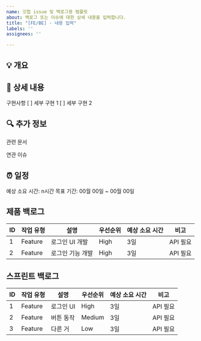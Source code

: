 ```yaml
---
name: 깃헙 issue 및 백로그용 템플릿
about: 백로그 또는 이슈에 대한 상세 내용을 입력합니다.
title: "[FE/BE] - 내용 입력"
labels: ''
assignees: ''

---
```


## 💡 개요
<!-- 이슈에 대한 간단한 설명을 작성해주세요 -->

## 📝 상세 내용
<!-- 구체적인 구현 내용을 작성해주세요 -->
구현사항
[ ] 세부 구현 1
[ ] 세부 구현 2

## 🔍 추가 정보
관련 문서
<!-- 관련된 문서, 디자인, API 문서 등을 링크해주세요 -->
연관 이슈
<!-- 관련된 이슈번호나 PR을 링크해주세요 
see also: #1, #2
PR 링크: -->

## ⏰ 일정
예상 소요 시간: n시간
목표 기간: 00월 00일 ~ 00월 00일


## 제품 백로그
| ID  | 작업 유형 | 설명 | 우선순위 | 예상 소요 시간 | 비고 |
|----|----------|------|--------|----|----|
| 1  | Feature  | 로그인 UI 개발 | High |  3일 | API 필요 |
| 2  | Feature  | 로그인 기능 개발 | High | 3일 | API 필요 |


## 스프린트 백로그
| ID  | 작업 유형 | 설명 | 우선순위 | 예상 소요 시간 | 비고 |
|----|----------|------|--------|----|----|
| 1  | Feature  | 로그인 UI | High | 3일 | API 필요 |
| 2  | Feature  | 버튼 동작 | Medium | 3일 | API 필요 |
| 3  | Feature  | 다른 거 | Low | 3일 | API 필요 |
